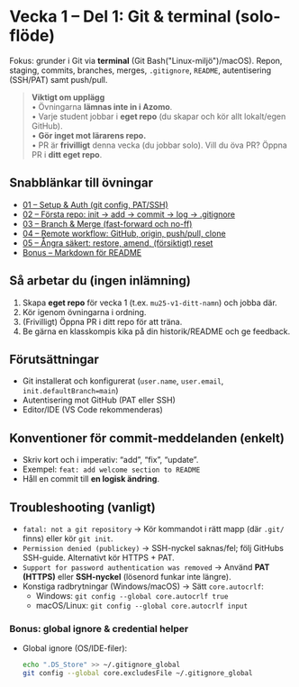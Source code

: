 # Vecka 1 – Del 1: Git & terminal (solo-flöde)

Fokus: grunder i Git via **terminal** (Git Bash("Linux-miljö")/macOS). Repon, staging, commits, branches, merges, `.gitignore`, `README`, autentisering (SSH/PAT) samt push/pull.

> **Viktigt om upplägg**  
> • Övningarna **lämnas inte in i Azomo**.  
> • Varje student jobbar i **eget repo** (du skapar och kör allt lokalt/egen GitHub).  
> • **Gör inget mot lärarens repo.**  
> • PR är **frivilligt** denna vecka (du jobbar solo). Vill du öva PR? Öppna PR i **ditt eget repo**.

## Snabblänkar till övningar
- [01 – Setup & Auth (git config, PAT/SSH)](exercises/01-setup-auth/README.md)
- [02 – Första repo: init → add → commit → log → .gitignore](exercises/02-init-commit-log-ignore/README.md)
- [03 – Branch & Merge (fast-forward och no-ff)](exercises/03-branch-merge-basics/README.md)
- [04 – Remote workflow: GitHub, origin, push/pull, clone](exercises/04-remote-push-pull/README.md)
- [05 – Ångra säkert: restore, amend, (försiktigt) reset](exercises/05-undo-basics/README.md)
- [Bonus – Markdown för README](exercises/06-markdown-bonus/README.md)

## Så arbetar du (ingen inlämning)
1. Skapa **eget repo** för vecka 1 (t.ex. `mu25-v1-ditt-namn`) och jobba där.  
2. Kör igenom övningarna i ordning.  
3. (Frivilligt) Öppna PR i ditt repo för att träna.  
4. Be gärna en klasskompis kika på din historik/README och ge feedback.

## Förutsättningar
- Git installerat och konfigurerat (`user.name`, `user.email`, `init.defaultBranch=main`)
- Autentisering mot GitHub (PAT eller SSH)
- Editor/IDE (VS Code rekommenderas)

## Konventioner för commit-meddelanden (enkelt)
- Skriv kort och i imperativ: “add”, “fix”, “update”.
- Exempel: `feat: add welcome section to README`
- Håll en commit till **en logisk ändring**.

## Troubleshooting (vanligt)
- `fatal: not a git repository` → Kör kommandot i rätt mapp (där `.git/` finns) eller kör `git init`.
- `Permission denied (publickey)` → SSH-nyckel saknas/fel; följ GitHubs SSH-guide. Alternativt kör HTTPS + PAT.
- `Support for password authentication was removed` → Använd **PAT (HTTPS)** eller **SSH-nyckel** (lösenord funkar inte längre).
- Konstiga radbrytningar (Windows/macOS) → Sätt `core.autocrlf`:
  - Windows: `git config --global core.autocrlf true`
  - macOS/Linux: `git config --global core.autocrlf input`

### Bonus: global ignore & credential helper
- Global ignore (OS/IDE-filer):  
  ```bash
  echo ".DS_Store" >> ~/.gitignore_global
  git config --global core.excludesFile ~/.gitignore_global
```
